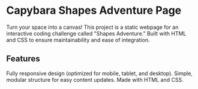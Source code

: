 # Capybara Shapes Adventure Page

Turn your space into a canvas! This project is a static webpage for an interactive coding challenge called "Shapes Adventure." Built with  HTML and CSS to ensure maintainability and ease of integration.

## Features

Fully responsive design (optimized for mobile, tablet, and desktop).
Simple, modular structure for easy content updates.
Made with HTML and CSS.
